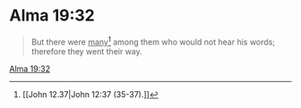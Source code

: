 # Alma 19:32

> But there were <u>many</u>[^a] among them who would not hear his words; therefore they went their way.

[Alma 19:32](https://www.churchofjesuschrist.org/study/scriptures/bofm/alma/19?lang=eng&id=p32#p32)


[^a]: [[John 12.37|John 12:37 (35-37).]]

